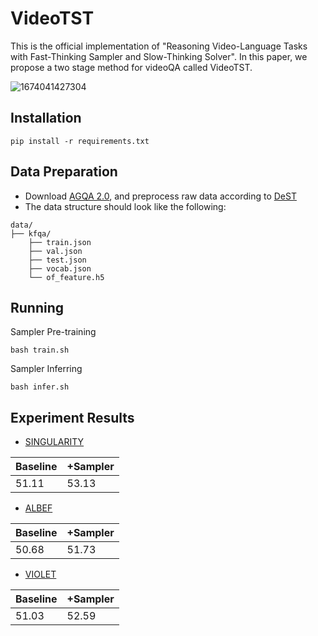 # VideoTST

This is the official implementation of "Reasoning Video-Language Tasks with Fast-Thinking Sampler and Slow-Thinking Solver". In this paper, we propose a two stage method for videoQA called VideoTST.

![1674041427304](image/README/1674041427304.png)

## Installation

```
pip install -r requirements.txt
```

## Data Preparation

- Download [AGQA 2.0](https://cs.stanford.edu/people/ranjaykrishna/agqa/), and preprocess raw data according to [DeST](https://github.com/shinying/dest)
- The data structure should look like the following:

```
data/
├── kfqa/
    ├── train.json
    ├── val.json
    ├── test.json
    ├── vocab.json
    └── of_feature.h5
```

## Running

Sampler Pre-training

```
bash train.sh
```

Sampler Inferring

```
bash infer.sh
```

## Experiment Results

- [SINGULARITY](https://github.com/jayleicn/singularity)

| Baseline | +Sampler |
| -------- | -------- |
| 51.11    | 53.13    |

- [ALBEF](https://github.com/tsujuifu/pytorch_violet)

| Baseline | +Sampler |
| -------- | -------- |
| 50.68    | 51.73    |

- [VIOLET](https://github.com/salesforce/ALBEF)

| Baseline | +Sampler |
| -------- | -------- |
| 51.03    | 52.59    |
